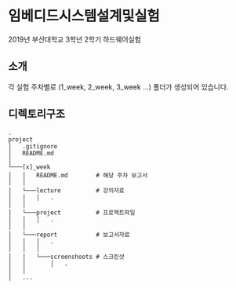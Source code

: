 # 임베디드시스템설계및실험
2019년 부산대학교 3학년 2학기 하드웨어실험


## 소개
각 실험 주차별로 (1_week, 2_week, 3_week ...) 폴더가 생성되어 있습니다.


## 디렉토리구조
```
.
project
│   .gitignore
│   README.md  
│
└───[x]_week
│   │   README.md        # 해당 주차 보고서
│   │   
│   └───lecture          # 강의자료
│   │   │   .
│   │   
│   └───project          # 프로젝트파일
│   │   │   .
│   │   
│   └───report           # 보고서자료
│   │   │   .
│   │   │
│   │   └───screenshoots # 스크린샷
│   │       │   .
│   │   
│   ...
```